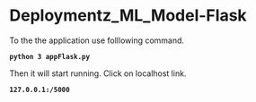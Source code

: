 # Deploymentz_ML_Model-Flask

To the the application use folllowing command.

<code>__python 3 appFlask.py__</code>

Then it will start running. Click on localhost link.

<code>__127.0.0.1:/5000__</code>

